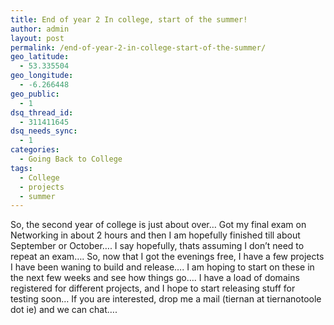 ```yaml
---
title: End of year 2 In college, start of the summer!
author: admin
layout: post
permalink: /end-of-year-2-in-college-start-of-the-summer/
geo_latitude:
  - 53.335504
geo_longitude:
  - -6.266448
geo_public:
  - 1
dsq_thread_id:
  - 311411645
dsq_needs_sync:
  - 1
categories:
  - Going Back to College
tags:
  - College
  - projects
  - summer
---
```

So, the second year of college is just about over&#8230; Got my final exam on Networking in about 2 hours and then I am hopefully finished till about September or October&#8230;. I say hopefully, thats assuming I don&#8217;t need to repeat an exam&#8230;. So, now that I got the evenings free, I have a few projects I have been waning to build and release&#8230;. I am hoping to start on these in the next few weeks and see how things go&#8230;. I have a load of domains registered for different projects, and I hope to start releasing stuff for testing soon&#8230; If you are interested, drop me a mail (tiernan at tiernanotoole dot ie) and we can chat&#8230;.
